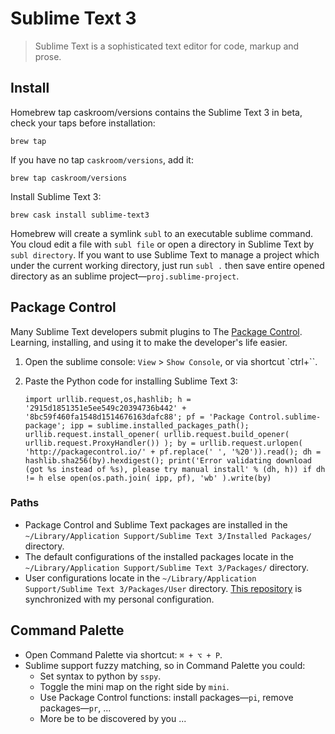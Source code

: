 # Sublime Text 3

> Sublime Text is a sophisticated text editor for code, markup and prose.

## Install

Homebrew tap caskroom/versions contains the Sublime Text 3 in beta, check your taps before installation:

    brew tap

If you have no tap `caskroom/versions`, add it:

    brew tap caskroom/versions

Install Sublime Text 3:

    brew cask install sublime-text3

Homebrew will create a symlink `subl` to an executable sublime command. You cloud edit a file with `subl file` or open a directory in Sublime Text by `subl directory`. If you want to use Sublime Text to manage a project which under the current working directory, just run `subl .` then save entire opened directory as an sublime project—`proj.sublime-project`.

## Package Control

Many Sublime Text developers submit plugins to The [Package Control](https://packagecontrol.io/). Learning, installing, and using it to make the developer's life easier.

1. Open the sublime console: `View` > `Show Console`, or via shortcut `ctrl+``.
2. Paste the Python code for installing Sublime Text 3:

    ```
    import urllib.request,os,hashlib; h = '2915d1851351e5ee549c20394736b442' + '8bc59f460fa1548d1514676163dafc88'; pf = 'Package Control.sublime-package'; ipp = sublime.installed_packages_path(); urllib.request.install_opener( urllib.request.build_opener( urllib.request.ProxyHandler()) ); by = urllib.request.urlopen( 'http://packagecontrol.io/' + pf.replace(' ', '%20')).read(); dh = hashlib.sha256(by).hexdigest(); print('Error validating download (got %s instead of %s), please try manual install' % (dh, h)) if dh != h else open(os.path.join( ipp, pf), 'wb' ).write(by)
    ```

### Paths

* Package Control and Sublime Text packages are installed in the `~/Library/Application Support/Sublime Text 3/Installed Packages/` directory.
* The default configurations of the installed packages locate in the `~/Library/Application Support/Sublime Text 3/Packages/` directory.
* User configurations locate in the `~/Library/Application Support/Sublime Text 3/Packages/User` directory. [This repository](https://github.com/zheeeng/sublime-configuration) is synchronized with my personal configuration.

## Command Palette

* Open Command Palette via shortcut: `⌘ + ⌥ + P`.
* Sublime support fuzzy matching, so in Command Palette you could:
    * Set syntax to python by `sspy`.
    * Toggle the mini map on the right side by `mini`.
    * Use Package Control functions: install packages—`pi`, remove packages—`pr`, ...
    * More be to be discovered by you ...


